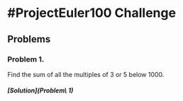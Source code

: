 # #ProjectEuler100 Challenge

## Problems

### Problem 1.
Find the sum of all the multiples of 3 or 5 below 1000.
##### [Solution](Problem\ 1)